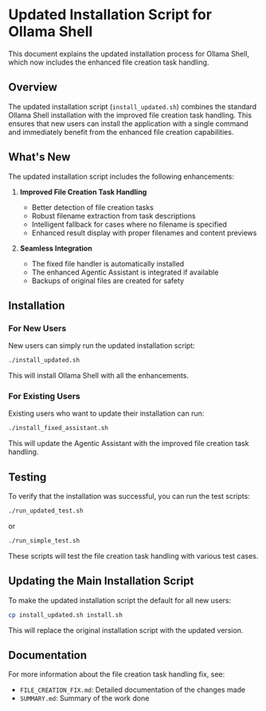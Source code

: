 # Updated Installation Script for Ollama Shell

This document explains the updated installation process for Ollama Shell, which now includes the enhanced file creation task handling.

## Overview

The updated installation script (`install_updated.sh`) combines the standard Ollama Shell installation with the improved file creation task handling. This ensures that new users can install the application with a single command and immediately benefit from the enhanced file creation capabilities.

## What's New

The updated installation script includes the following enhancements:

1. **Improved File Creation Task Handling**
   - Better detection of file creation tasks
   - Robust filename extraction from task descriptions
   - Intelligent fallback for cases where no filename is specified
   - Enhanced result display with proper filenames and content previews

2. **Seamless Integration**
   - The fixed file handler is automatically installed
   - The enhanced Agentic Assistant is integrated if available
   - Backups of original files are created for safety

## Installation

### For New Users

New users can simply run the updated installation script:

```bash
./install_updated.sh
```

This will install Ollama Shell with all the enhancements.

### For Existing Users

Existing users who want to update their installation can run:

```bash
./install_fixed_assistant.sh
```

This will update the Agentic Assistant with the improved file creation task handling.

## Testing

To verify that the installation was successful, you can run the test scripts:

```bash
./run_updated_test.sh
```

or

```bash
./run_simple_test.sh
```

These scripts will test the file creation task handling with various test cases.

## Updating the Main Installation Script

To make the updated installation script the default for all new users:

```bash
cp install_updated.sh install.sh
```

This will replace the original installation script with the updated version.

## Documentation

For more information about the file creation task handling fix, see:

- `FILE_CREATION_FIX.md`: Detailed documentation of the changes made
- `SUMMARY.md`: Summary of the work done
